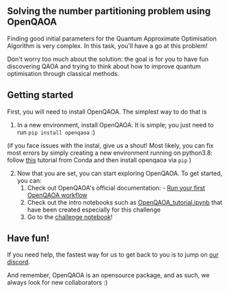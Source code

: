 ## Solving the number partitioning problem using OpenQAOA

Finding good initial parameters for the Quantum Approximate Optimisation Algorithm is very complex. In this task, you'll have a go at this problem!

Don't worry too much about the solution: the goal is for you to have fun discovering QAOA and trying to think about how to improve quantum optimisation through classical methods.

## Getting started

First, you will need to install OpenQAOA. The simplest way to do that is

1. In a new environment, install OpenQAOA. It is simple; you just need to run `pip install openqaoa` :)

(if you face issues with the instal, give us a shout! Most likely, you can fix most errors by simply creating a new environment running on python3.8: follow [this](https://conda.io/projects/conda/en/latest/user-guide/tasks/manage-environments.html#creating-an-environment-with-commands) tutorial from Conda and then install openqaoa via `pip` )

2. Now that you are set, you can start exploring OpenQAOA. To get started, you can:
    1. Check out OpenQAOA's official documentation: - [Run your first OpenQAOA workflow](https://el-openqaoa.readthedocs.io/en/latest/notebooks/1_workflows_example.html)
    2. Check out the intro notebooks such as [OpenQAOA_tutorial.ipynb](./OpenQAOA_tutorial.ipynb) that have been created especially for this challenge
    3. Go to the [challenge notebook](./Challenge_notebook.ipynb)!

## Have fun!

If you need help, the fastest way for us to get back to you is to jump on [our discord](https://discord.gg/ana76wkKBd).

And remember, OpenQAOA is an opensource package, and as such, we always look for new collaborators :) 

